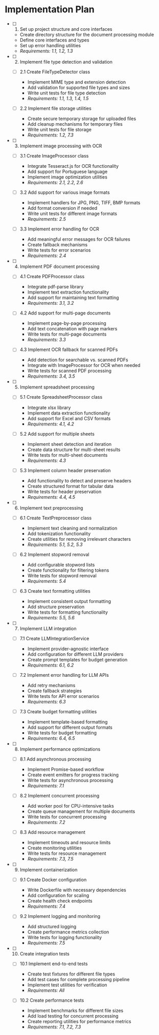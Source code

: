 # Implementation Plan

- [ ] 1. Set up project structure and core interfaces
  - Create directory structure for the document processing module
  - Define core interfaces and types
  - Set up error handling utilities
  - _Requirements: 1.1, 1.2, 1.3_

- [ ] 2. Implement file type detection and validation
  - [ ] 2.1 Create FileTypeDetector class
    - Implement MIME type and extension detection
    - Add validation for supported file types and sizes
    - Write unit tests for file type detection
    - _Requirements: 1.1, 1.3, 1.4, 1.5_
  
  - [ ] 2.2 Implement file storage utilities
    - Create secure temporary storage for uploaded files
    - Add cleanup mechanisms for temporary files
    - Write unit tests for file storage
    - _Requirements: 1.2, 7.3_

- [ ] 3. Implement image processing with OCR
  - [ ] 3.1 Create ImageProcessor class
    - Integrate Tesseract.js for OCR functionality
    - Add support for Portuguese language
    - Implement image optimization utilities
    - _Requirements: 2.1, 2.2, 2.6_
  
  - [ ] 3.2 Add support for various image formats
    - Implement handlers for JPG, PNG, TIFF, BMP formats
    - Add format conversion if needed
    - Write unit tests for different image formats
    - _Requirements: 2.5_
  
  - [ ] 3.3 Implement error handling for OCR
    - Add meaningful error messages for OCR failures
    - Create fallback mechanisms
    - Write tests for error scenarios
    - _Requirements: 2.4_

- [ ] 4. Implement PDF document processing
  - [ ] 4.1 Create PDFProcessor class
    - Integrate pdf-parse library
    - Implement text extraction functionality
    - Add support for maintaining text formatting
    - _Requirements: 3.1, 3.2_
  
  - [ ] 4.2 Add support for multi-page documents
    - Implement page-by-page processing
    - Add text concatenation with page markers
    - Write tests for multi-page documents
    - _Requirements: 3.3_
  
  - [ ] 4.3 Implement OCR fallback for scanned PDFs
    - Add detection for searchable vs. scanned PDFs
    - Integrate with ImageProcessor for OCR when needed
    - Write tests for scanned PDF processing
    - _Requirements: 3.4, 3.5_

- [ ] 5. Implement spreadsheet processing
  - [ ] 5.1 Create SpreadsheetProcessor class
    - Integrate xlsx library
    - Implement data extraction functionality
    - Add support for Excel and CSV formats
    - _Requirements: 4.1, 4.2_
  
  - [ ] 5.2 Add support for multiple sheets
    - Implement sheet detection and iteration
    - Create data structure for multi-sheet results
    - Write tests for multi-sheet documents
    - _Requirements: 4.3_
  
  - [ ] 5.3 Implement column header preservation
    - Add functionality to detect and preserve headers
    - Create structured format for tabular data
    - Write tests for header preservation
    - _Requirements: 4.4, 4.5_

- [ ] 6. Implement text preprocessing
  - [ ] 6.1 Create TextPreprocessor class
    - Implement text cleaning and normalization
    - Add tokenization functionality
    - Create utilities for removing irrelevant characters
    - _Requirements: 5.1, 5.2, 5.3_
  
  - [ ] 6.2 Implement stopword removal
    - Add configurable stopword lists
    - Create functionality for filtering tokens
    - Write tests for stopword removal
    - _Requirements: 5.4_
  
  - [ ] 6.3 Create text formatting utilities
    - Implement consistent output formatting
    - Add structure preservation
    - Write tests for formatting functionality
    - _Requirements: 5.5, 5.6_

- [ ] 7. Implement LLM integration
  - [ ] 7.1 Create LLMIntegrationService
    - Implement provider-agnostic interface
    - Add configuration for different LLM providers
    - Create prompt templates for budget generation
    - _Requirements: 6.1, 6.2_
  
  - [ ] 7.2 Implement error handling for LLM APIs
    - Add retry mechanisms
    - Create fallback strategies
    - Write tests for API error scenarios
    - _Requirements: 6.3_
  
  - [ ] 7.3 Create budget formatting utilities
    - Implement template-based formatting
    - Add support for different output formats
    - Write tests for budget formatting
    - _Requirements: 6.4, 6.5_

- [ ] 8. Implement performance optimizations
  - [ ] 8.1 Add asynchronous processing
    - Implement Promise-based workflow
    - Create event emitters for progress tracking
    - Write tests for asynchronous processing
    - _Requirements: 7.1_
  
  - [ ] 8.2 Implement concurrent processing
    - Add worker pool for CPU-intensive tasks
    - Create queue management for multiple documents
    - Write tests for concurrent processing
    - _Requirements: 7.2_
  
  - [ ] 8.3 Add resource management
    - Implement timeouts and resource limits
    - Create monitoring utilities
    - Write tests for resource management
    - _Requirements: 7.3, 7.5_

- [ ] 9. Implement containerization
  - [ ] 9.1 Create Docker configuration
    - Write Dockerfile with necessary dependencies
    - Add configuration for scaling
    - Create health check endpoints
    - _Requirements: 7.4_
  
  - [ ] 9.2 Implement logging and monitoring
    - Add structured logging
    - Create performance metrics collection
    - Write tests for logging functionality
    - _Requirements: 7.5_

- [ ] 10. Create integration tests
  - [ ] 10.1 Implement end-to-end tests
    - Create test fixtures for different file types
    - Add test cases for complete processing pipeline
    - Implement test utilities for verification
    - _Requirements: All_
  
  - [ ] 10.2 Create performance tests
    - Implement benchmarks for different file sizes
    - Add load testing for concurrent processing
    - Create reporting utilities for performance metrics
    - _Requirements: 7.1, 7.2, 7.3_